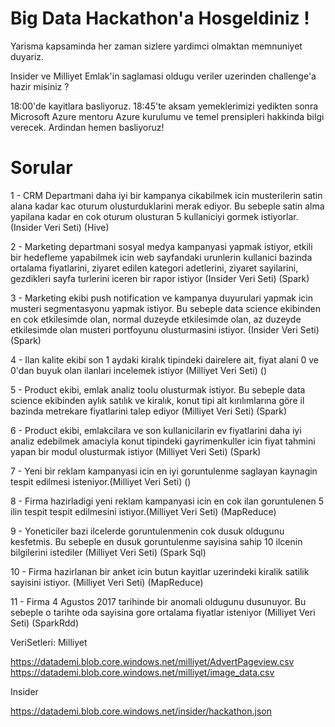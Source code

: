 # Big Data Hackathon'a Hosgeldiniz !

Yarisma kapsaminda her zaman sizlere yardimci olmaktan memnuniyet duyariz. 

Insider ve Milliyet Emlak'in saglamasi oldugu veriler uzerinden challenge'a hazir misiniz ?

18:00'de kayitlara basliyoruz.
18:45'te aksam yemeklerimizi yedikten sonra Microsoft Azure mentoru Azure kurulumu ve temel prensipleri hakkinda bilgi verecek.
Ardindan hemen basliyoruz!

# Sorular

1 -	CRM Departmani daha iyi bir kampanya cikabilmek icin musterilerin satin alana kadar kac oturum olusturduklarini merak ediyor. Bu sebeple satin alma yapilana kadar en cok oturum olusturan 5 kullaniciyi gormek istiyorlar. (Insider Veri Seti) (Hive)

2 -	Marketing departmani sosyal medya kampanyasi yapmak istiyor, etkili bir hedefleme yapabilmek icin web sayfandaki urunlerin kullanici bazinda ortalama fiyatlarini, ziyaret edilen kategori adetlerini, ziyaret sayilarini, gezdikleri sayfa turlerini iceren bir rapor istiyor (Insider Veri Seti) (Spark)

3 -	Marketing ekibi push notification ve kampanya duyurulari yapmak icin musteri segmentasyonu yapmak istiyor. Bu sebeple data science ekibinden en cok etkilesimde olan, normal duzeyde etkilesimde olan, az duzeyde etkilesimde olan musteri portfoyunu olusturmasini istiyor. (Insider Veri Seti) (Spark)

4 - Ilan kalite ekibi son 1 aydaki kiralık tipindeki dairelere ait, fiyat alani 0 ve 0'dan buyuk olan ilanlari incelemek istiyor (Milliyet Veri Seti) ()

5 - Product ekibi, emlak analiz toolu olusturmak istiyor. Bu sebeple data science ekibinden aylık satılık ve kiralık, konut tipi alt kırılımlarına göre il bazinda metrekare fiyatlarini talep ediyor (Milliyet Veri Seti) (Spark)

6 - Product ekibi, emlakcilara ve son kullanicilarin ev fiyatlarini daha iyi analiz edebilmek amaciyla konut tipindeki gayrimenkuller icin fiyat tahmini yapan bir modul olusturmak istiyor (Milliyet Veri Seti) (Spark)

7 - Yeni bir reklam kampanyasi icin en iyi goruntulenme saglayan kaynagin tespit edilmesi isteniyor.(Milliyet Veri Seti) ()

8 - Firma hazirladigi yeni reklam kampanyasi icin en cok ilan goruntulenen 5 ilin tespit tespit edilmesini istiyor.(Milliyet Veri Seti) (MapReduce)

9 - Yoneticiler bazi ilcelerde goruntulenmenin cok dusuk oldugunu kesfetmis. Bu sebeple en dusuk goruntulenme sayisina sahip 10 ilcenin bilgilerini istediler (Milliyet Veri Seti) (Spark Sql)

10 - Firma hazirlanan bir anket icin butun kayitlar uzerindeki kiralik satilik sayisini istiyor. (Milliyet Veri Seti) (MapReduce)

11 - Firma 4 Agustos 2017 tarihinde bir anomali oldugunu dusunuyor. Bu sebeple o tarihte oda sayisina gore ortalama fiyatlar isteniyor (Milliyet Veri Seti) (SparkRdd)


VeriSetleri:
Milliyet

https://datademi.blob.core.windows.net/milliyet/AdvertPageview.csv
https://datademi.blob.core.windows.net/milliyet/image_data.csv

Insider

https://datademi.blob.core.windows.net/insider/hackathon.json
